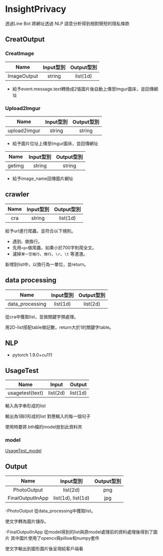# InsightPrivacy
透過Line Bot 將網址透過 NLP 語意分析得到相對簡短的隱私條款

## CreatOutput
### CreatImage
| Name        | Input型別   | Output型別  |
| :-----------: |:-----------:| :-----------:|
| ImageOutput | string      | list(1d)    |
- 給予event.message.text轉換成2張圖片後自動上傳至Imgur圖床，並回傳網址
### Upload2Imgur
| Name        | Input型別   | Output型別  |
| :-----------: |:-----------:| :-----------:|
| upload2imgur| string      | string    |
- 給予圖片位址上傳至Imgur圖床，並回傳網址

| Name        | Input型別   | Output型別  |
| :-----------: |:-----------:| :-----------:|
| getimg      | string      | string    |
- 給予image_name回傳圖片網址
## crawler
| Name        | Input型別   | Output型別  |
| :-----------: |:-----------:| :-----------:|
| cra         | string      | list(1d)    |

給予url進行爬蟲，並符合以下規則。

- 遇到`。`做換行。
- 先用`<p>`做爬蟲，如果小於700字則爬全文。
- 濾掉`單一空格行`、`換行`、`\r`、`\t` 等渣渣。

新增到list中，以換行為一單位，並return。

## data processing
| Name        | Input型別   | Output型別  |
| :-----------: |:-----------:| :-----------:|
| data_processing | list(1d)| list(2d)    |

從cra中獲取list，並做關鍵字預處理。

用2D-list搭配table做記數，return大於1的關鍵字table。

## NLP
- pytorch 1.9.0+cu111
## UsageTest
|Name | Input | Output |
| -------- | -------- | -------- |
| usagetest(text) |  list(2d)  | list(1d)  |

輸入為字串形成的list
 
輸出為1與0形成的list 對應輸入的每一個句子

使用時要將.bth檔的model放到此資料夾
### model
[UsageTest_model](https://drive.google.com/drive/u/0/folders/1-4fiUJ98LI-fe_7OVm3Qsu0pDLPO2mTO)

## Output
| Name        | Input型別   | Output型別  |
| :-----------: |:-----------:| :-----------:|
| PhotoOutput | list(2d)| png    |
| FinalOutputInApp | list(1d), list(1d)| jpg |

-PhotoOutput
從data_processing中獲取list。

使文字轉為圖片儲存。

-FinalOutputInApp
從model得到的list與原model處理前的資料處理後得到了圖片
其中圖片使用了opencv與pillow和numpy套件

使文字輸出到圖形圖片後呈現給客戶端看

